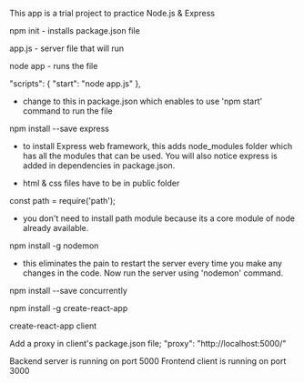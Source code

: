 This app is a trial project to practice Node.js & Express

npm init - installs package.json file

app.js - server file that will run

node app - runs the file

"scripts": {
  "start": "node app.js"
},
- change to this in package.json which enables to use 'npm start' command to run the file

npm install --save express
- to install Express web framework, this adds node_modules folder which has all the modules that can be used. You will also notice express is added in dependencies in package.json.

- html & css files have to be in public folder

const path = require('path');
- you don't need to install path module because its a core module of node already available.

npm install -g nodemon
- this eliminates the pain to restart the server every time you make any changes in the code. Now run the server using 'nodemon' command.

npm install --save concurrently

npm install -g  create-react-app

create-react-app client

Add a proxy in client's package.json file;
"proxy": "http://localhost:5000/"

Backend server is running on port 5000
Frontend client is running on port 3000
